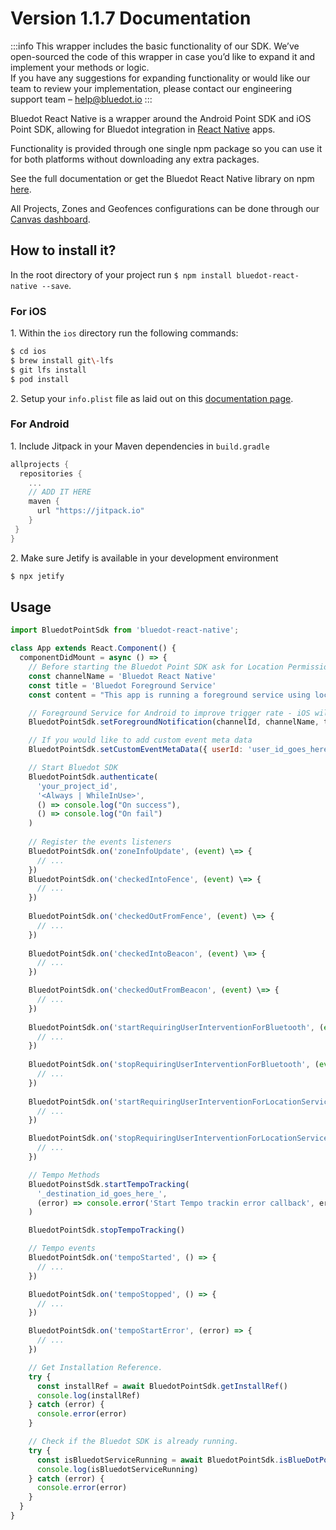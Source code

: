 Version 1.1.7 Documentation
==========================================


:::info
This wrapper includes the basic functionality of our SDK. We’ve open-sourced the code of this wrapper in case you’d like to expand it and implement your methods or logic.  
If you have any suggestions for expanding functionality or would like our team to review your implementation, please contact our engineering support team – [help@bluedot.io](mailto:help@bluedot.ok)
:::

Bluedot React Native is a wrapper around the Android Point SDK and iOS Point SDK, allowing for Bluedot integration in [React Native](https://facebook.github.io/react-native/) apps. 

Functionality is provided through one single npm package so you can use it for both platforms without downloading any extra packages.

See the full documentation or get the Bluedot React Native library on npm [here](https://www.npmjs.com/package/bluedot-react-native).

All Projects, Zones and Geofences configurations can be done through our [Canvas dashboard](https://docs.bluedot.io/canvas/).

How to install it?
------------------

In the root directory of your project run `$ npm install bluedot-react-native --save`.

### For iOS

1\. Within the `ios` directory run the following commands:

```sh
$ cd ios
$ brew install git\-lfs
$ git lfs install
$ pod install
```

2\. Setup your `info.plist` file as laid out on this [documentation page](https://docs.bluedot.io/ios-sdk/ios-quick-start#update-info-plist).

### For Android

1\. Include Jitpack in your Maven dependencies in `build.gradle`
```gradle
allprojects {
  repositories {
    ...
    // ADD IT HERE
    maven { 
      url "https://jitpack.io" 
    }
 }
}
```

2. Make sure Jetify is available in your development environment

```sh
$ npx jetify
```

Usage
-----
```js
import BluedotPointSdk from 'bluedot-react-native';

class App extends React.Component() {
  componentDidMount = async () => {
    // Before starting the Bluedot Point SDK ask for Location Permissions // ... const channelId = 'Bluedot React Native' 
    const channelName = 'Bluedot React Native' 
    const title = 'Bluedot Foreground Service' 
    const content = "This app is running a foreground service using location services" 

    // Foreground Service for Android to improve trigger rate - iOS will ignore this. 
    BluedotPointSdk.setForegroundNotification(channelId, channelName, title, content, true) 

    // If you would like to add custom event meta data 
    BluedotPointSdk.setCustomEventMetaData({ userId: 'user_id_goes_here' })

    // Start Bluedot SDK 
    BluedotPointSdk.authenticate(
      'your_project_id', 
      '<Always | WhileInUse>', 
      () => console.log("On success"), 
      () => console.log("On fail")
    ) 
    
    // Register the events listeners
    BluedotPointSdk.on('zoneInfoUpdate', (event) \=> { 
      // ... 
    }) 
    BluedotPointSdk.on('checkedIntoFence', (event) \=> { 
      // ... 
    })
 
    BluedotPointSdk.on('checkedOutFromFence', (event) \=> { 
      // ... 
    })
 
    BluedotPointSdk.on('checkedIntoBeacon', (event) \=> { 
      // ... 
    })

    BluedotPointSdk.on('checkedOutFromBeacon', (event) \=> { 
      // ... 
    })
 
    BluedotPointSdk.on('startRequiringUserInterventionForBluetooth', (event) \=> { 
      // ... 
    })
 
    BluedotPointSdk.on('stopRequiringUserInterventionForBluetooth', (event) \=> { 
      // ... 
    })
 
    BluedotPointSdk.on('startRequiringUserInterventionForLocationServices', (event) \=> { 
      // ... 
    })

    BluedotPointSdk.on('stopRequiringUserInterventionForLocationServices', (event) \=> { 
      // ... 
    })

    // Tempo Methods
    BluedotPoinstSdk.startTempoTracking(
      '_destination_id_goes_here_',
      (error) => console.error('Start Tempo trackin error callback', error)
    )

    BluedotPointSdk.stopTempoTracking() 

    // Tempo events
    BluedotPointSdk.on('tempoStarted', () => {
      // ...
    })

    BluedotPointSdk.on('tempoStopped', () => {
      // ...
    })

    BluedotPointSdk.on('tempoStartError', (error) => {
      // ...
    })

    // Get Installation Reference.
    try {
      const installRef = await BluedotPointSdk.getInstallRef()
      console.log(installRef)
    } catch (error) {
      console.error(error)
    }

    // Check if the Bluedot SDK is already running.
    try {
      const isBluedotServiceRunning = await BluedotPointSdk.isBlueDotPointServiceRunning()
      console.log(isBluedotServiceRunning)
    } catch (error) {
      console.error(error)
    }
  }
}
```